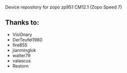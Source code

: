 Device repository for zopo zp951 CM12.1 (Zopo Speed 7)



## Thanks to:

 * Visi0nary
 * DerTeufel1980
 * fire855
 * jianminglok
 * walter79
 * valascus
 * Restorn
 
